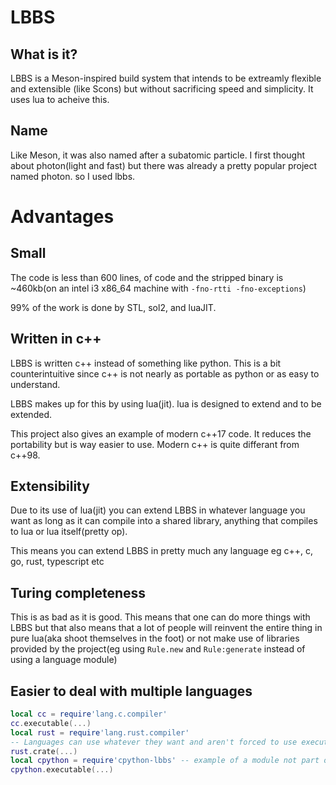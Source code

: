 # LBBS

## What is it?
LBBS is a Meson-inspired build system that intends to be extreamly flexible and extensible (like Scons) but without sacrificing speed and simplicity. It uses lua to acheive this.

## Name
Like Meson, it was also named after a subatomic particle. I first thought about photon(light and fast) but there was already a pretty popular project named photon. so I used lbbs.

# Advantages

## Small
The code is less than 600 lines, of code and the stripped binary is ~460kb(on an intel i3 x86_64 machine with `-fno-rtti -fno-exceptions`)

99% of the work is done by STL, sol2, and luaJIT.

## Written in c++
LBBS is written c++ instead of something like python. This is a bit counterintuitive since c++ is not nearly as portable as python or as easy to understand.

LBBS makes up for this by using lua(jit). lua is designed to extend and to be extended.

This project also gives an example of modern c++17 code. It reduces the portability but is way easier to use. Modern c++ is quite differant from c++98.

## Extensibility
Due to its use of lua(jit) you can extend LBBS in whatever language you want as long as it can compile into a shared library, anything that compiles to lua or lua itself(pretty op).

This means you can extend LBBS in pretty much any language eg c++, c, go, rust, typescript etc

## Turing completeness
This is as bad as it is good. This means that one can do more things with LBBS but that also means that a lot of people will reinvent the entire thing in pure lua(aka shoot themselves in the foot) or not make use of libraries provided by the project(eg using `Rule.new` and `Rule:generate` instead of using a language module)

## Easier to deal with multiple languages

``` lua
local cc = require'lang.c.compiler'
cc.executable(...)
local rust = require'lang.rust.compiler'
-- Languages can use whatever they want and aren't forced to use executables
rust.crate(...)
local cpython = require'cpython-lbbs' -- example of a module not part of lbbs
cpython.executable(...)
```
